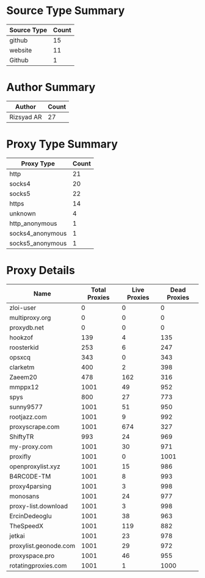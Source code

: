 # Source Type Summary

| Source Type | Count |
|-------------|-------|
| github | 15 |
| website | 11 |
| Github | 1 |


# Author Summary

| Author | Count |
|--------|-------|
| Rizsyad AR | 27 |


# Proxy Type Summary

| Proxy Type | Count |
|------------|-------|
| http | 21 |
| socks4 | 20 |
| socks5 | 22 |
| https | 14 |
| unknown | 4 |
| http_anonymous | 1 |
| socks4_anonymous | 1 |
| socks5_anonymous | 1 |


# Proxy Details

| Name | Total Proxies | Live Proxies | Dead Proxies |
|------|---------------|--------------|---------------|
| zloi-user | 0 | 0 | 0 |
| multiproxy.org | 0 | 0 | 0 |
| proxydb.net | 0 | 0 | 0 |
| hookzof | 139 | 4 | 135 |
| roosterkid | 253 | 6 | 247 |
| opsxcq | 343 | 0 | 343 |
| clarketm | 400 | 2 | 398 |
| Zaeem20 | 478 | 162 | 316 |
| mmppx12 | 1001 | 49 | 952 |
| spys | 800 | 27 | 773 |
| sunny9577 | 1001 | 51 | 950 |
| rootjazz.com | 1001 | 9 | 992 |
| proxyscrape.com | 1001 | 674 | 327 |
| ShiftyTR | 993 | 24 | 969 |
| my-proxy.com | 1001 | 30 | 971 |
| proxifly | 1001 | 0 | 1001 |
| openproxylist.xyz | 1001 | 15 | 986 |
| B4RC0DE-TM | 1001 | 8 | 993 |
| proxy4parsing | 1001 | 3 | 998 |
| monosans | 1001 | 24 | 977 |
| proxy-list.download | 1001 | 3 | 998 |
| ErcinDedeoglu | 1001 | 38 | 963 |
| TheSpeedX | 1001 | 119 | 882 |
| jetkai | 1001 | 23 | 978 |
| proxylist.geonode.com | 1001 | 29 | 972 |
| proxyspace.pro | 1001 | 46 | 955 |
| rotatingproxies.com | 1001 | 1 | 1000 |
